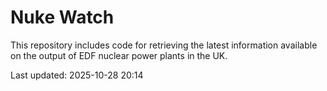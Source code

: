 # Nuke Watch

This repository includes code for retrieving the latest information available on the output of EDF nuclear power plants in the UK.

Last updated: 2025-10-28 20:14